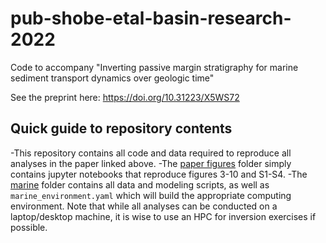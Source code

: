 # pub-shobe-etal-basin-research-2022
Code to accompany "Inverting passive margin stratigraphy for marine sediment transport dynamics over geologic time"

See the preprint here: https://doi.org/10.31223/X5WS72

## Quick guide to repository contents

-This repository contains all code and data required to reproduce all analyses in the paper linked above.
-The [paper figures](https://github.com/cmshobe/pub-shobe-etal-basin-research-2022/tree/main/paper_figures) folder simply contains jupyter notebooks that reproduce figures 3-10 and S1-S4.
-The [marine](https://github.com/cmshobe/pub-shobe-etal-basin-research-2022/tree/main/marine) folder contains all data and modeling scripts, as well as `marine_environment.yaml` which will build the appropriate computing environment. Note that while all analyses can be conducted on a laptop/desktop machine, it is wise to use an HPC for inversion exercises if possible.
